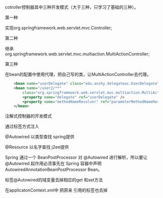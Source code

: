 cotroller控制器其中三种开发模式（大于三种，只学习了基础的三种）。

第一种

实现org.springframework.web.servlet.mvc.Controller;

 

第二种

继承org.springframework.web.servlet.mvc.multiaction.MultiActionController;

 

第三种

在bean的配置中使用代理，把自己写的类，让MultiActionController去代理。



 

```xml
    <bean name="userDelegate" class="edu.anzhy.delegateac.UserDelegate" />
    <bean name="/user2/**"
        class="org.springframework.web.servlet.mvc.multiaction.MultiActionController">
        <property name="delegate" ref="userDelegate" />
        <property name="methodNameResolver" ref="parameterMethodNameResolver" />
    </bean>
```

注解式控制器的开发模式





通过标签方式注入

@Autowired  以类型查找  spring提供

@Resource 以名字查找 j2ee提供

 

Spring 通过一个 BeanPostProcessor 对 @Autowired 进行解析，所以要让 @Autowired 起作用必须事先在 Spring 容器中声明 AutowiredAnnotationBeanPostProcessor Bean。   

<!-- 该 BeanPostProcessor 将自动对标注 @Autowired 的 Bean 进行注入 -->

<bean class="org.springframework.beans.factory.annotation.AutowiredAnnotationBeanPostProcessor"/> 

标签@Autowired的域变量去掉相应的get 和set方法

在applicatonContext.xml中 把原来 引用的<porpery >标签也去掉